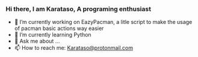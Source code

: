 ### Hi there, I am Karataso, A programing enthusiast

- 🔭 I’m currently working on EazyPacman, a litle script to make the usage of pacman basic actions way easier
- 🌱 I’m currently learning Python
- 💬 Ask me about ...
- 📫 How to reach me: Karataso@protonmail.com
<!--
<p align="center">
<img src="https://user-images.githubusercontent.com/111629664/230491716-446755bf-cf4e-4585-bacd-6e34997d4340.gif" alt="my banner">
</p>

**Karataso/Karataso** is a ✨ _special_ ✨ repository because its `README.md` (this file) appears on your GitHub profile.
<p align="center">
<img src="https://user-images.githubusercontent.com/111629664/230491716-446755bf-cf4e-4585-bacd-6e34997d4340.gif" alt="my banner">
</p>
Here are some ideas to get you started:

- 🔭 I’m currently working on ...
- 🌱 I’m currently learning ...
- 👯 I’m looking to collaborate on ...
- 🤔 I’m looking for help with ...
- 💬 Ask me about ...
- 📫 How to reach me: ...
- 😄 Pronouns: ...
- ⚡ Fun fact: ...
-->
